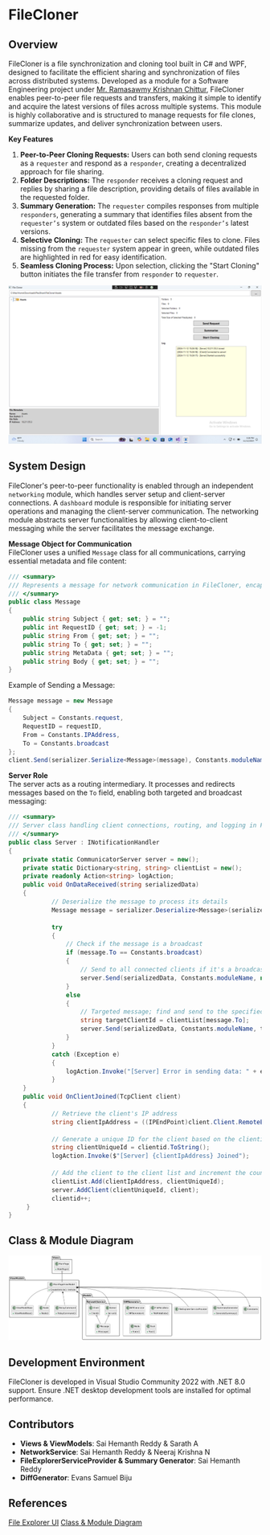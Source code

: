 # FileCloner

## Overview
FileCloner is a file synchronization and cloning tool built in C# and WPF, designed to facilitate the efficient sharing and synchronization of files across distributed systems. Developed as a module for a Software Engineering project under [Mr. Ramasawmy Krishnan Chittur](https://github.com/chittur), FileCloner enables peer-to-peer file requests and transfers, making it simple to identify and acquire the latest versions of files across multiple systems. This module is highly collaborative and is structured to manage requests for file clones, summarize updates, and deliver synchronization between users.

**Key Features**
1. **Peer-to-Peer Cloning Requests:** Users can both send cloning requests as a `requester` and respond as a `responder`, creating a decentralized approach for file sharing.
2. **Folder Descriptions:** The `responder` receives a cloning request and replies by sharing a file description, providing details of files available in the requested folder.
3. **Summary Generation:** The `requester` compiles responses from multiple `responders`, generating a summary that identifies files absent from the `requester’s` system or outdated files based on the `responder’s` latest versions.
4. **Selective Cloning:** The `requester` can select specific files to clone. Files missing from the `requester` system appear in green, while outdated files are highlighted in red for easy identification.
5. **Seamless Cloning Process:** Upon selection, clicking the "Start Cloning" button initiates the file transfer from `responder` to `requester`.

![File Cloner UI](./UI.png "File Cloner UI")

## System Design 
FileCloner's peer-to-peer functionality is enabled through an independent `networking` module, which handles server setup and client-server connections. A `dashboard` module is responsible for initiating server operations and managing the client-server communication. The networking module abstracts server functionalities by allowing client-to-client messaging while the server facilitates the message exchange.

**Message Object for Communication**  
FileCloner uses a unified `Message` class for all communications, carrying essential metadata and file content:

```csharp
/// <summary>
/// Represents a message for network communication in FileCloner, encapsulating metadata and content.
/// </summary>
public class Message
{
    public string Subject { get; set; } = "";
    public int RequestID { get; set; } = -1;
    public string From { get; set; } = "";
    public string To { get; set; } = "";
    public string MetaData { get; set; } = "";
    public string Body { get; set; } = "";
}
```

Example of Sending a Message:
```csharp
Message message = new Message
{
    Subject = Constants.request,
    RequestID = requestID,
    From = Constants.IPAddress,
    To = Constants.broadcast
};
client.Send(serializer.Serialize<Message>(message), Constants.moduleName, null);
```

**Server Role**  
The server acts as a routing intermediary. It processes and redirects messages based on the `To` field, enabling both targeted and broadcast messaging:

```csharp
/// <summary>
/// Server class handling client connections, routing, and logging in FileCloner.
/// </summary>
public class Server : INotificationHandler
{
    private static CommunicatorServer server = new();
    private static Dictionary<string, string> clientList = new();
    private readonly Action<string> logAction;
    public void OnDataReceived(string serializedData)
    {
            // Deserialize the message to process its details
            Message message = serializer.Deserialize<Message>(serializedData);

            try
            {
                // Check if the message is a broadcast
                if (message.To == Constants.broadcast)
                {
                    // Send to all connected clients if it's a broadcast
                    server.Send(serializedData, Constants.moduleName, null);
                }
                else
                {
                    // Targeted message; find and send to the specified client
                    string targetClientId = clientList[message.To];
                    server.Send(serializedData, Constants.moduleName, targetClientId);
                }
            }
            catch (Exception e)
            {
                logAction.Invoke("[Server] Error in sending data: " + e.Message);
            }
    }
    public void OnClientJoined(TcpClient client)
    {
            // Retrieve the client's IP address
            string clientIpAddress = ((IPEndPoint)client.Client.RemoteEndPoint).Address.ToString();

            // Generate a unique ID for the client based on the clientid counter
            string clientUniqueId = clientid.ToString();
            logAction.Invoke($"[Server] {clientIpAddress} Joined");

            // Add the client to the client list and increment the counter
            clientList.Add(clientIpAddress, clientUniqueId);
            server.AddClient(clientUniqueId, client);
            clientid++;
     }
}
```

## Class & Module Diagram 
![Class and Module Diagram](./module_and_class_diagram.png "Class & Module Diagram")

## Development Environment
FileCloner is developed in Visual Studio Community 2022 with .NET 8.0 support. Ensure .NET desktop development tools are installed for optimal performance.

## Contributors 
- **Views & ViewModels**: Sai Hemanth Reddy & Sarath A
- **NetworkService**: Sai Hemanth Reddy & Neeraj Krishna N
- **FileExplorerServiceProvider & Summary Generator**: Sai Hemanth Reddy
- **DiffGenerator**: Evans Samuel Biju

## References
[File Explorer UI](https://github.com/felloBonello/FileExplorer/tree/master)
[Class & Module Diagram](https://plantuml.com/)
